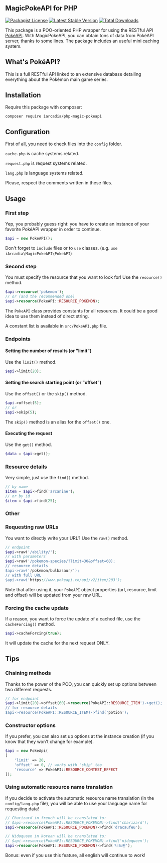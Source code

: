## MagicPokeAPI for PHP
[![Packagist License](https://poser.pugx.org/iarcadia/php-magic-pokeapi/license.png)](http://choosealicense.com/licenses/mit/)
[![Latest Stable Version](https://poser.pugx.org/iarcadia/php-magic-pokeapi/version.png)](https://packagist.org/packages/iarcadia/php-magic-pokeapi)
[![Total Downloads](https://poser.pugx.org/iarcadia/php-magic-pokeapi/d/total.png)](https://packagist.org/packages/iarcadia/php-magic-pokeapi)

This package is a POO-oriented PHP wrapper for using the RESTful API [PokéAPI](https://pokeapi.co/). With MagicPokeAPI, you can obtain tons of data from PokéAPI server, thanks to some lines. The package includes an useful mini caching system.

## What's PokéAPI?

This is a full RESTful API linked to an extensive database detailing everything about the Pokémon main game series.

## Installation

Require this package with composer:

```
composer require iarcadia/php-magic-pokeapi
```

## Configuration

First of all, you need to check files into the ```config``` folder.

```cache.php``` is cache systems related.

```request.php``` is request systems related.

```lang.php``` is language systems related.

Please, respect the comments written in these files.

## Usage

### First step

Yep, you probably guess right: you have to create an instance of your favorite PokéAPI wrapper in order to continue.

```php
$api = new PokeAPI();
```

Don't forget to ```include``` files or to ```use``` classes. (e.g. ```use iArcadia\MagicPokeAPI\PokeAPI```)

### Second step

You must specify the resource that you want to look for! Use the ```resource()``` method.

```php
$api->resource('pokemon');
// or (and the recommended one)
$api->resource(PokeAPI::RESOURCE_POKEMON);
```

The ```PokeAPI``` class provides constants for all resources. It could be a good idea to use them instead of direct string.

A constant list is available in ```src/PokeAPI.php``` file.

### Endpoints

#### Setting the number of results (or "limit")

Use the ```limit()``` method.

```php
$api->limit(20);
```

#### Setting the search starting point (or "offset")

Use the ```offset()``` or the ```skip()``` method.

```php
$api->offset(5);
// or
$api->skip(5);
```

The ```skip()``` method is an alias for the ```offset()``` one.

#### Executing the request

Use the ```get()``` method.

```php
$data = $api->get();
```

### Resource details

Very simple, just use the ```find()``` method.

```php
// by name
$item = $api->find('arcanine');
// or by id
$item = $api->find(25);
```

### Other

### Requesting raw URLs

You want to directly write your URL? Use the ```raw()``` method.

```php
// endpoint
$api->raw('/ability/');
// with parameters
$api->raw('/pokemon-species/?limit=30&offset=60);
// resource details
$api->raw('/pokemon/bulbasaur/');
// with full URL
$api->raw('https://www.pokeapi.co/api/v2/item/203');
```

Note that after using it, your ```PokeAPI``` object properties (url, resource, limit and offset) will be updated from your raw URL.

### Forcing the cache update

If a reason, you want to force the update of a cached file, use the ```cacheForcing()``` method.

```php
$api->cacheForcing(true);
```

It will update the cache for the next request ONLY.

## Tips

### Chaining methods

Thanks to the power of the POO, you can quickly set up options between two different requests.

```php
// for endpoint
$api->limit(20)->offset(60)->resource(PokeAPI::RESOURCE_ITEM')->get();
// for resource details
$api->resource(PokeAPI::RESOURCE_ITEM)->find('potion');
```

### Constructor options

If you prefer, you can also set up options at the instance creation (if you know that they won't change for example).

```php
$api = new PokeApi(
[
    'limit' => 20,
    'offset' => 0, // works with "skip" too
    'resource' => PokeAPI::RESOURCE_CONTEST_EFFECT
]);
```

### Using automatic resource name translation

If you decide to activate the automatic resource name translation (in the ```config/lang.php``` file), you will be able to use your language name for requesting data!

```php
// Charizard in french will be translated to:
// $api->resource(PokeAPI::RESOURCE_POKEMON)->find('charizard');
$api->resource(PokeAPI::RESOURCE_POKEMON)->find('dracaufeu');

// Nidoqueen in korean will be translated to:
// $api->resource(PokeAPI::RESOURCE_POKEMON)->find('nidoqueen');
$api->resource(PokeAPI::RESOURCE_POKEMON)->find('니드퀸');
```

Bonus: even if you use this feature, all english will continue to work!
